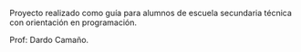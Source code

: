 Proyecto realizado como guía para alumnos de escuela secundaria técnica con orientación en programación.

Prof: Dardo Camaño.
